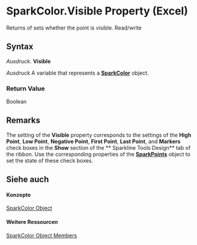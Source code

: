 
# SparkColor.Visible Property (Excel)

Returns of sets whether the point is visible. Read/write


## Syntax

 _Ausdruck_. **Visible**

 _Ausdruck_ A variable that represents a **[SparkColor](3de82c5c-eb0a-ab39-64a8-00f4c005c6af.md)** object.


### Return Value

Boolean


## Remarks

The setting of the  **Visible** property corresponds to the settings of the **High Point**,  **Low Point**,  **Negative Point**,  **First Point**,  **Last Point**, and  **Markers** check boxes in the **Show** section of the ** Sparkline Tools Design** tab of the ribbon. Use the corresponding properties of the **[SparkPoints](382bf292-7824-179f-e254-1b72dfb557b2.md)** object to set the state of these check boxes.


## Siehe auch


#### Konzepte


[SparkColor Object](3de82c5c-eb0a-ab39-64a8-00f4c005c6af.md)
#### Weitere Ressourcen


[SparkColor Object Members](http://msdn.microsoft.com/library/f326bf03-4f40-abc1-837a-294b11ef1967%28Office.15%29.aspx)